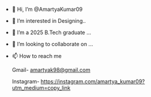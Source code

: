- 👋 Hi, I’m @AmartyaKumar09
- 👀 I’m interested in Designing..
- 🌱 I’m a 2025 B.Tech graduate ...
- 💞️ I’m looking to collaborate on ...
- 📫 How to reach me 

     Gmail- amartyak98@gmail.com  

     Instagram- https://instagram.com/amartya_kumar09?utm_medium=copy_link

<!---
AmartyaKumar09/AmartyaKumar09 is a ✨ special ✨ repository because its `README.md` (this file) appears on your GitHub profile.
You can click the Preview link to take a look at your changes.
--->
